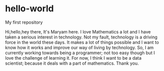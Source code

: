 # hello-world
My first repository

Hi,hello,hey there,
It's Maryam here. I love Mathematics a lot and I have taken a serious interest in technology.
Not my fault, technology is a driving force in the world these days. It makes a lot of things possible and I want to know how it works and improve our way of living by technology.
So, I am currently working towards being a programmer; not too easy though but I love the challenge of learning it.
For now, I think I want to be a data scientist; because it deals with a part of mathematics. 
Thank you.
